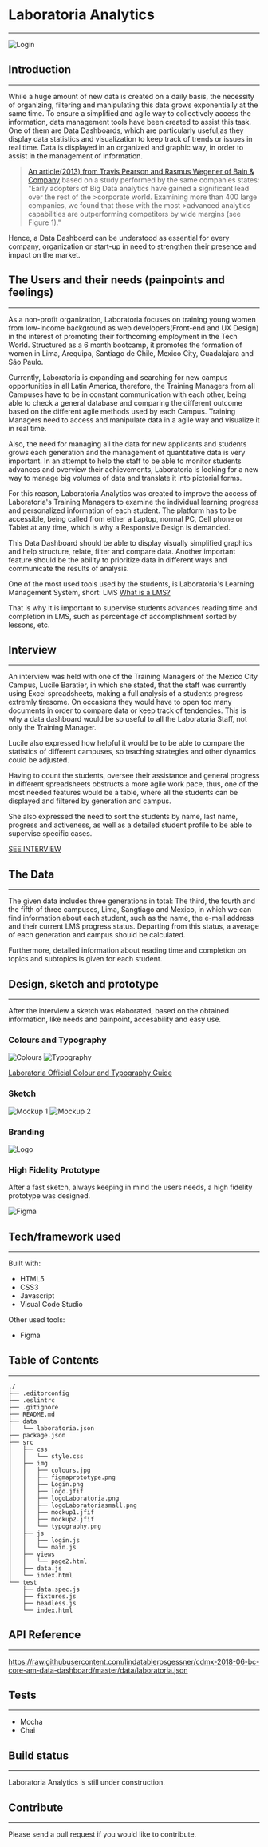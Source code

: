 
# Laboratoria Analytics

------------------------------------------------------------------------------------------------
![Login](src/img/Login.png)

## Introduction

------------------------------------------------------------------------------------------------

While a huge amount of new data is created on a daily basis, the necessity of organizing, filtering and manipulating this data grows exponentially at the same time. To ensure a simplified and agile way to collectively access the information, data management tools have been created to assist this task. One of them are Data Dashboards, which are particularly useful,as they display data statistics and visualization to keep track of trends or issues in real time. Data is displayed in an organized and graphic way, in order to assist in the management of information.

>[An article(2013) from Travis Pearson and Rasmus Wegener of Bain & Company](http://www.bain.com/publications/articles/big_data_the_organizational_challenge.aspx)
>based on a study performed by the same companies states:
>"Early adopters of Big Data analytics have gained a significant lead over the rest of the >corporate world. Examining more than 400 large companies, we found that those with the most >advanced analytics capabilities are outperforming competitors by wide margins (see Figure 1)."

Hence, a Data Dashboard can be understood as essential for every company, organization or start-up in need to strengthen their presence and impact on the market.

## The Users and their needs (painpoints and feelings)

------------------------------------------------------------------------------------------------

As a non-profit organization, Laboratoria focuses on training young women from low-income background as web developers(Front-end and UX Design) in the interest of promoting their forthcoming employment in the Tech World. Structured as a 6 month bootcamp, it promotes the formation of women in Lima, Arequipa, Santiago de Chile, Mexico City, Guadalajara and São Paulo.

Currently, Laboratoria is expanding and searching for new campus opportunities in all Latin America, therefore, the Training Managers from all Campuses have to be in constant communication with each other, being able to check a general database and comparing the different outcome based on the different agile methods used by each Campus. Training Managers need to access and manipulate data in a agile way and visualize it in real time.

Also, the need for managing all the data for new applicants and students grows each generation and the management of quantitative data is very important. In an attempt to help the staff to be able to monitor students advances and overview their achievements, Laboratoria is looking for a new way to manage big volumes of data and translate it into pictorial forms.

For this reason, Laboratoria Analytics was created to improve the access of Laboratoria's Training Managers to examine the individual learning progress and personalized information of each student. The platform has to be accessible, being called from either a Laptop, normal PC, Cell phone or Tablet at any time, which is why a Responsive Design is demanded.

This Data Dashboard should be able to  display visually simplified graphics and help structure, relate, filter and compare data. Another important feature should be the ability to prioritize data in different ways and communicate the results of analysis.

One of the most used tools used by the students, is Laboratoria's Learning Management System, short: LMS [What is a LMS?](https://en.wikipedia.org/wiki/Learning_management_system)

That is why it is important to supervise students advances reading time and completion in LMS, such as percentage of accomplishment sorted by lessons, etc.

## Interview

------------------------------------------------------------------------------------------------
An interview was held with one of the Training Managers of the Mexico City Campus, Lucile Baratier, in which she stated, that the staff was currently using Excel spreadsheets, making a full analysis of a students progress extremly tiresome. On occasions they would have to open too many documents in order to compare data or keep track of tendencies. This is why a data dashboard would be so useful to all the Laboratoria Staff, not only the Training Manager.

Lucile also expressed how helpful it would be to be able to compare the statistics of different campuses, so teaching strategies and other dynamics could be adjusted.

Having to count the students, oversee their assistance and general progress in different spreadsheets obstructs a more agile work pace, thus, one of the most needed features would be a table, where all the students can be displayed and filtered by generation and campus.

She also expressed the need to sort the students by name, last name, progress and activeness, as well as a detailed student profile to be able to supervise specific cases.

[SEE INTERVIEW](https://youtu.be/u2U9bEp9p74)

## The Data

------------------------------------------------------------------------------------------------
The given data includes three generations in total: The third, the fourth and the fifth of three campuses, Lima, Sangtiago and Mexico, in which we can find information about each student, such as the name, the e-mail address and their current LMS progress status.
Departing from this status, a average of each generation and campus should be calculated.

Furthermore, detailed information about reading time and completion on topics and subtopics is given for each student.

## Design, sketch and prototype

------------------------------------------------------------------------------------------------
After the interview a sketch was elaborated, based on the obtained information, like needs and painpoint, accesability and easy use.

### Colours and Typography

![Colours](src/img/colours.jpg)
![Typography](src/img/typography.png)

[Laboratoria Official Colour and Typography Guide](https://www.behance.net/gallery/62847359/Laboratoria-Re-Branding)

### Sketch

![Mockup 1](src/img/mockup1.jfif)
![Mockup 2](src/img/mockup2.jfif)

### Branding

![Logo](src/img/logoLaboratoria.png)

### High Fidelity Prototype

After a fast sketch, always keeping in mind the users needs, a high fidelity prototype was designed.

![Figma](src/img/figmaprototype.png)

## Tech/framework used

------------------------------------------------------------------------------------------------
Built with:

* HTML5
* CSS3
* Javascript
* Visual Code Studio

Other used tools:

* Figma

## Table of Contents

------------------------------------------------------------------------------------------------

```text
./
├── .editorconfig
├── .eslintrc
├── .gitignore
├── README.md
├── data
│   └── laboratoria.json
├── package.json
├── src
│   ├── css
│   │   └── style.css
│   ├── img
│   │   ├── colours.jpg
│   │   ├── figmaprototype.png
│   │   ├── Login.png
│   │   ├── logo.jfif
│   │   ├── logoLaboratoria.png
│   │   ├── logoLaboratoriasmall.png
│   │   ├── mockup1.jfif
│   │   ├── mockup2.jfif
│   │   └── typography.png
│   ├── js
│   │   ├── login.js
│   │   └── main.js
│   ├── views
│   │   └── page2.html
│   ├── data.js
│   └── index.html
└── test
    ├── data.spec.js
    ├── fixtures.js
    ├── headless.js
    └── index.html

```

## API Reference

------------------------------------------------------------------------------------------------
<https://raw.githubusercontent.com/lindatablerosgessner/cdmx-2018-06-bc-core-am-data-dashboard/master/data/laboratoria.json>

## Tests

------------------------------------------------------------------------------------------------

* Mocha
* Chai

## Build status

------------------------------------------------------------------------------------------------
Laboratoria Analytics is still under construction.

## Contribute

------------------------------------------------------------------------------------------------
Please send a pull request if you would like to contribute.